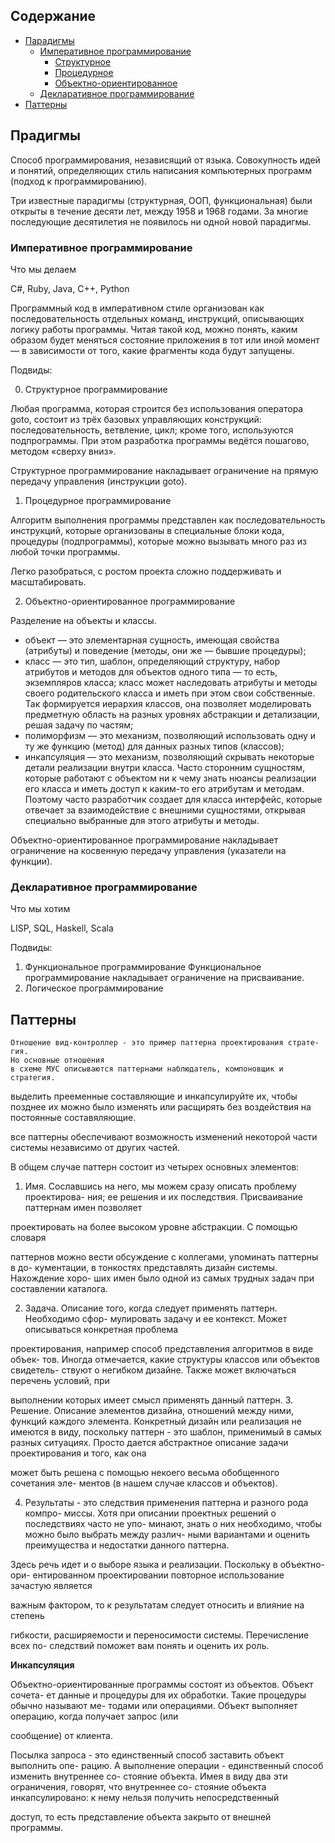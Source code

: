 ## Содержание
* [Парадигмы](#Прадигмы)
  - [Императивное программирование](#Императивное)
    * [Структурное](#Структурное)
    * [Процедурное](#Процедурное)
    * [Объектно-ориентированное](#ооп)
  - [Декларативное программирование](#Декларативное)
* [Паттерны](#Паттерны)

## Прадигмы <a name="Прадигмы"></a>
Способ программирования, независящий от языка.
Совокупность идей и понятий, определяющих стиль написания компьютерных программ (подход к программированию).

Три известные парадигмы (структурная, ООП, функциональная) были открыты в течение десяти
лет, между 1958 и 1968 годами. За многие последующие десятилетия не появилось ни одной новой парадигмы.

### Императивное программирование <a name="Императивное"></a>

Что мы делаем

C#, Ruby, Java, C++, Python

Программный код в императивном стиле организован как последовательность отдельных команд, инструкций, описывающих логику работы программы. Читая такой код, можно понять, каким образом будет меняться состояние приложения в тот или иной момент — в зависимости от того, какие фрагменты кода будут запущены.

Подвиды:

0. Структурное программирование <a name="Структурное"></a>

Любая программа, которая строится без использования оператора goto, состоит из трёх базовых управляющих конструкций: последовательность, ветвление, цикл; кроме того, используются подпрограммы. При этом разработка программы ведётся пошагово, методом «сверху вниз».

Структурное программирование накладывает ограничение на прямую передачу управления (инструкции
goto).

1. Процедурное программирование <a name="Процедурное"></a>

Алгоритм выполнения программы представлен как последовательность инструкций, которые организованы в специальные блоки кода, процедуры (подпрограммы), которые можно вызывать много раз из любой точки программы.

Легко разобраться, с ростом проекта сложно поддерживать и масштабировать.

2. Объектно-ориентированное программирование <a name="ооп"></a>

Разделение на объекты и классы.

* объект — это элементарная сущность, имеющая свойства (атрибуты) и поведение (методы, они же — бывшие процедуры);
* класс — это тип, шаблон, определяющий структуру, набор атрибутов и методов для объектов одного типа — то есть, экземпляров класса;
класс может наследовать атрибуты и методы своего родительского класса и иметь при этом свои собственные. Так формируется иерархия классов, она позволяет моделировать предметную область на разных уровнях абстракции и детализации, решая задачу по частям;
* полиморфизм — это механизм, позволяющий использовать одну и ту же функцию (метод) для данных разных типов (классов);
* инкапсуляция — это механизм, позволяющий скрывать некоторые детали реализации внутри класса. Часто сторонним сущностям, которые работают с объектом ни к чему знать нюансы реализации его класса и иметь доступ к каким-то его атрибутам и методам. Поэтому часто разработчик создает для класса интерфейс, которые отвечает за взаимодействие с внешними сущностями, открывая специально выбранные для этого атрибуты и методы.

Объектно-ориентированное программирование накладывает ограничение на
косвенную передачу управления (указатели на функции).

### Декларативное программирование <a name="Декларативное"></a>

Что мы хотим

LISP, SQL, Haskell, Scala

Подвиды:

1. Функциональное программирование
Функциональное программирование накладывает ограничение на присваивание.
2. Логическое программирование


## Паттерны <a name="Паттерны"></a>

```
Отношение вид-контроллер - это пример паттерна проектирования страте-
гия.
Но основные отношения
в схеме МУС описываются паттернами наблюдатель, компоновщик и стратегия.
```

выделить прееменные составляющие и инкапсулируйте их, чтобы позднее их можно было изменять или расщирять без воздействия на постоянные составяляющие.

все паттерны обеспечивают возможность изменений некоторой части системы независимо от других частей.

В общем случае паттерн состоит из четырех основных элементов:

1. Имя. Сославшись на него, мы можем сразу описать проблему проектирова-
ния; ее решения и их последствия. Присваивание паттернам имен позволяет

проектировать на более высоком уровне абстракции. С помощью словаря

паттернов можно вести обсуждение с коллегами, упоминать паттерны в до-
кументации, в тонкостях представлять дизайн системы. Нахождение хоро-
ших имен было одной из самых трудных задач при составлении каталога.

2. Задача. Описание того, когда следует применять паттерн. Необходимо сфор-
мулировать задачу и ее контекст. Может описываться конкретная проблема

проектирования, например способ представления алгоритмов в виде объек-
тов. Иногда отмечается, какие структуры классов или объектов свидетель-
ствуют о негибком дизайне. Также может включаться перечень условий, при

выполнении которых имеет смысл применять данный паттерн.
3. Решение. Описание элементов дизайна, отношений между ними, функций
каждого элемента. Конкретный дизайн или реализация не имеются в виду,
поскольку паттерн - это шаблон, применимый в самых разных ситуациях.
Просто дается абстрактное описание задачи проектирования и того, как она

может быть решена с помощью некоего весьма обобщенного сочетания эле-
ментов (в нашем случае классов и объектов).

4. Результаты - это следствия применения паттерна и разного рода компро-
миссы. Хотя при описании проектных решений о последствиях часто не упо-
минают, знать о них необходимо, чтобы можно было выбрать между различ-
ными вариантами и оценить преимущества и недостатки данного паттерна.

Здесь речь идет и о выборе языка и реализации. Поскольку в объектно-ори-
ентированном проектировании повторное использование зачастую является

важным фактором, то к результатам следует относить и влияние на степень

гибкости, расширяемости и переносимости системы. Перечисление всех по-
следствий поможет вам понять и оценить их роль.

**Инкапсуляция**

Объектно-ориентированные программы состоят из объектов. Объект сочета-
ет данные и процедуры для их обработки. Такие процедуры обычно называют ме-
тодами или операциями. Объект выполняет операцию, когда получает запрос (или

сообщение) от клиента.

Посылка запроса - это единственный способ заставить объект выполнить опе-
рацию. А выполнение операции - единственный способ изменить внутреннее со-
стояние объекта. Имея в виду два эти ограничения, говорят, что внутреннее со-
стояние объекта инкапсулировано: к нему нельзя получить непосредственный

доступ, то есть представление объекта закрыто от внешней программы.

